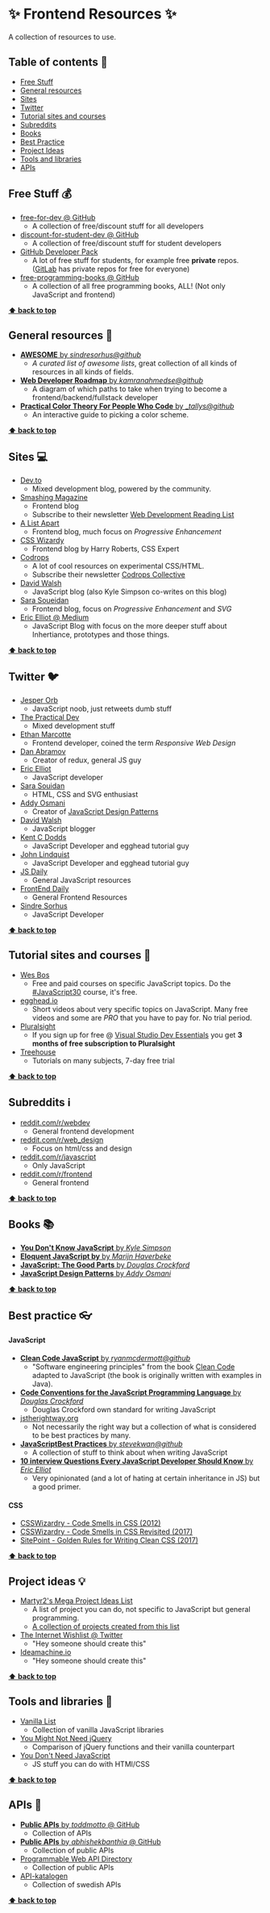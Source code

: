 # :sparkles: Frontend Resources :sparkles:

A collection of resources to use.

## Table of contents :bookmark:

* [Free Stuff](#free-stuff-moneybag)
* [General resources](#general-resources-floppy-disk)
* [Sites](#sites-computer)
* [Twitter](#twitter-bird)
* [Tutorial sites and courses](#tutorial-sites-and-courses-open_book)
* [Subreddits](#subreddits-information_source)
* [Books](#books-books)
* [Best Practice](#best-practice-eyeglasses)
* [Project Ideas](#project-ideas-bulb)
* [Tools and libraries](#tools-and-libraries)
* [APIs](#apis-satellite)


## Free Stuff :moneybag:


* [free-for-dev @ GitHub](https://github.com/ripienaar/free-for-dev)
    - A collection of free/discount stuff for all developers
* [discount-for-student-dev @ GitHub](https://github.com/AchoArnold/discount-for-student-dev)
    - A collection of free/discount stuff for student developers
* [GitHub Developer Pack](https://education.github.com/pack)
    - A lot of free stuff for students, for example free **private** repos. ([GitLab](https://about.gitlab.com/) has private repos for free for everyone)
* [free-programming-books @ GitHub](https://github.com/vhf/free-programming-books/blob/master/free-programming-books.md)
    - A collection of all free programming books, ALL! (Not only JavaScript and frontend)

**[⬆ back to top](#table-of-contents-bookmark)**

## General resources :floppy_disk:

* [__AWESOME__ by _sindresorhus@github_](https://github.com/sindresorhus/awesome)
    - _A curated list of awesome lists_, great collection of all kinds of resources in all kinds of fields.
* [__Web Developer Roadmap__ by _kamranahmedse@github_](https://github.com/kamranahmedse/developer-roadmap)
    - A diagram of which paths to take when trying to become a frontend/backend/fullstack developer
* [__Practical Color Theory For People Who Code__ by __tallys@github_](https://tallys.github.io/color-theory/)
    - An interactive guide to picking a color scheme.

**[⬆ back to top](#table-of-contents-bookmark)**

## Sites :computer:

* [Dev.to](https://dev.to/)
    - Mixed development blog, powered by the community.
* [Smashing Magazine](https://www.smashingmagazine.com/)
    - Frontend blog
    - Subscribe to their newsletter [Web Development Reading List](https://www.smashingmagazine.com/tag/web-development-reading-list/)
* [A List Apart](https://alistapart.com/)
    - Frontend blog, much focus on _Progressive Enhancement_
* [CSS Wizardy](https://csswizardry.com/)
    - Frontend blog by Harry Roberts, CSS Expert
* [Codrops](https://tympanus.net/codrops/)
    - A lot of cool resources on experimental CSS/HTML.
    - Subscribe their newsletter [Codrops Collective](https://tympanus.net/codrops/collective/)
* [David Walsh](https://davidwalsh.name/)
    -  JavaScript blog (also Kyle Simpson co-writes on this blog)
* [Sara Soueidan](https://sarasoueidan.com/)
    - Frontend blog, focus on _Progressive Enhancement_ and _SVG_
* [Eric Elliot @ Medium](https://medium.com/@_ericelliott)
    - JavaScript Blog with focus on the more deeper stuff about Inhertiance, prototypes and those things.

**[⬆ back to top](#table-of-contents-bookmark)**

## Twitter :bird:

* [Jesper Orb](https://twitter.com/jesperorb)
    - JavaScript noob, just retweets dumb stuff
* [The Practical Dev](https://twitter.com/ThePracticalDev)
    - Mixed development stuff
* [Ethan Marcotte](https://twitter.com/beep)
    - Frontend developer, coined the term _Responsive Web Design_
* [Dan Abramov](https://twitter.com/dan_abramov)
    - Creator of redux, general JS guy
* [Eric Elliot](https://twitter.com/_ericelliott)
    - JavaScript developer
* [Sara Souidan](https://twitter.com/SaraSoueidan)
    - HTML, CSS and SVG enthusiast
* [Addy Osmani](https://twitter.com/addyosmani)
    - Creator of [JavaScript Design Patterns](https://addyosmani.com/resources/essentialjsdesignpatterns/book/)
* [David Walsh](https://twitter.com/davidwalshblog)
    - JavaScript blogger
* [Kent C Dodds](https://twitter.com/kentcdodds)
    - JavaScript Developer and egghead tutorial guy
* [John Lindquist](https://twitter.com/johnlindquist)
    - JavaScript Developer and egghead tutorial guy
* [JS Daily](https://twitter.com/JavaScriptDaily)
    - General JavaScript resources
* [FrontEnd Daily](https://twitter.com/FrontEndDaily)
    - General Frontend Resources
* [Sindre Sorhus](https://twitter.com/sindresorhus)
    - JavaScript Developer

**[⬆ back to top](#table-of-contents-bookmark)**

## Tutorial sites and courses :open_book:

* [Wes Bos](http://wesbos.com/)
    - Free and paid courses on specific JavaScript topics. Do the [#JavaScript30](https://javascript30.com/) course, it's free.
* [egghead.io](https://egghead.io/)
    - Short videos about very specific topics on JavaScript. Many free videos and some are _PRO_ that you have to pay for. No trial period.
* [Pluralsight](https://www.pluralsight.com/)
    - If you sign up for free @ [Visual Studio Dev Essentials](https://www.visualstudio.com/dev-essentials/) you get **3 months of free subscription to Pluralsight**
* [Treehouse](https://teamtreehouse.com/)
    - Tutorials on many subjects, 7-day free trial

**[⬆ back to top](#table-of-contents-bookmark)**

## Subreddits :information_source:

* [reddit.com/r/webdev](https://www.reddit.com/r/webdev/)
    - General frontend development
* [reddit.com/r/web_design](https://www.reddit.com/r/web_design/)   
    - Focus on html/css and design
* [reddit.com/r/javascript](https://www.reddit.com/r/javascript/)
    - Only JavaScript
* [reddit.com/r/frontend](https://www.reddit.com/r/Frontend/)
    - General frontend

**[⬆ back to top](#table-of-contents-bookmark)**

## Books :books:

* [__You Don't Know JavaScript__ by _Kyle Simpson_](https://github.com/getify/You-Dont-Know-JS)
* [__Eloquent JavaScript by__ by _Marijn Haverbeke_](http://eloquentjavascript.net/)
* [__JavaScript: The Good Parts__ by _Douglas Crockford_](http://shop.oreilly.com/product/9780596517748.do)
* [__JavaScript Design Patterns__ by _Addy Osmani_](https://addyosmani.com/resources/essentialjsdesignpatterns/book/)

**[⬆ back to top](#table-of-contents-bookmark)**

## Best practice :eyeglasses:

#### JavaScript 

* [__Clean Code JavaScript__ by _ryanmcdermott@github_](https://github.com/ryanmcdermott/clean-code-javascript)
    - "Software engineering principles" from the book [Clean Code](https://www.amazon.com/Clean-Code-Handbook-Software-Craftsmanship/dp/0132350882) adapted to JavaScript (the book is originally written with examples in Java).
* [__Code Conventions for the JavaScript Programming Language__ by _Douglas Crockford_](http://javascript.crockford.com/code.html)
    - Douglas Crockford own standard for writing JavaScript
* [jstherightway.org](http://jstherightway.org/)
    -  Not necessarily the right way but a collection of what is considered to be best practices by many.
* [__JavaScriptBest Practices__  by _stevekwan@github_](https://github.com/stevekwan/best-practices/blob/master/javascript/best-practices.md)
    - A collection of stuff to think about when writing JavaScript
* [__10 interview Questions Every JavaScript Developer Should Know__ by _Eric Elliot_](https://medium.com/javascript-scene/10-interview-questions-every-javascript-developer-should-know-6fa6bdf5ad95#.qcy8ey1ky)
    - Very opinionated (and a lot of hating at certain inheritance in JS) but a good primer.

#### CSS

* [CSSWizardry - Code Smells in CSS (2012)](https://csswizardry.com/2012/11/code-smells-in-css/)
* [CSSWizardry - Code Smells in CSS Revisited (2017)](https://csswizardry.com/2017/02/code-smells-in-css-revisited/)
* [SitePoint - Golden Rules for Writing Clean CSS (2017)](https://www.sitepoint.com/golden-guidelines-for-writing-clean-css/)

**[⬆ back to top](#table-of-contents-bookmark)**

## Project ideas :bulb:

* [Martyr2's Mega Project Ideas List](http://www.dreamincode.net/forums/topic/78802-martyr2s-mega-project-ideas-list/)
    - A list of project you can do, not specific to JavaScript but general programming.
    - [A collection of projects created from this list](https://github.com/karan/Projects-Solutions/blob/master/README.md)
* [The Internet Wishlist @ Twitter](https://twitter.com/theiwl) 
    - "Hey someone should create this"
* [Ideamachine.io](http://www.ideamachine.io/)
    - "Hey someone should create this"

**[⬆ back to top](#table-of-contents-bookmark)**

## Tools and libraries :hammer:

* [Vanilla List](http://www.vanillalist.com/)
    - Collection of vanilla JavaScript libraries
* [You Might Not Need jQuery](http://youmightnotneedjquery.com/)
    - Comparison of jQuery functions and their vanilla counterpart
* [You Don't Need JavaScript](https://github.com/you-dont-need/You-Dont-Need-Javascript)
    - JS stuff you can do with HTMl/CSS

**[⬆ back to top](#table-of-contents-bookmark)**

## APIs :satellite:

* [**Public APIs** by _toddmotto_ @ GitHub](https://github.com/toddmotto/public-apis)
    - Collection of APIs
* [**Public APIs** by _abhishekbanthia_ @ GitHub](https://github.com/abhishekbanthia/Public-APIs)
    - Collection of public APIs
* [Programmable Web API Directory](https://www.programmableweb.com/category/all/apis)
    - Collection of public APIs
* [API-katalogen](http://apikatalogen.se/)
    - Collection of swedish APIs

**[⬆ back to top](#table-of-contents-bookmark)**


